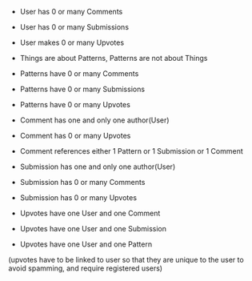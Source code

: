 - User has 0 or many Comments
- User has 0 or many Submissions
- User makes 0 or many Upvotes


- Things are about Patterns, Patterns are not about Things
- Patterns have 0 or many Comments
- Patterns have 0 or many Submissions
- Patterns have 0 or many Upvotes


- Comment has one and only one author(User)
- Comment has 0 or many Upvotes
- Comment references either 1 Pattern or 1 Submission or 1 Comment


- Submission has one and only one author(User)
- Submission has 0 or many Comments
- Submission has 0 or many Upvotes


- Upvotes have one User and one Comment 
- Upvotes have one User and one Submission
- Upvotes have one User and one Pattern

(upvotes have to be linked to user so that they are unique to the user to avoid spamming, and require registered users)
